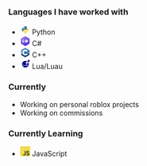 ### Languages I have worked with

- <img height="20" src=https://raw.githubusercontent.com/github/explore/main/topics/python/python.png> Python
- <img height="20" src=https://raw.githubusercontent.com/github/explore/main/topics/csharp/csharp.png> C#
- <img height="20" src=https://raw.githubusercontent.com/github/explore/main/topics/cpp/cpp.png> C++
- <img height="20" src=https://raw.githubusercontent.com/github/explore/main/topics/lua/lua.png> Lua/Luau


### Currently

- Working on personal roblox projects
- Working on commissions

### Currently Learning

- <img height="20" src=https://raw.githubusercontent.com/github/explore/main/topics/javascript/javascript.png> JavaScript

  
